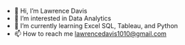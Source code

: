 - 👋 Hi, I’m Lawrence Davis
- 👀 I’m interested in Data Analytics
- 🌱 I’m currently learning Excel SQL, Tableau, and Python
- 📫 How to reach me lawrencedavis1010@gmail.com

<!---
Heero04/Heero04 is a ✨ special ✨ repository because its `README.md` (this file) appears on your GitHub profile.
You can click the Preview link to take a look at your changes.
--->
